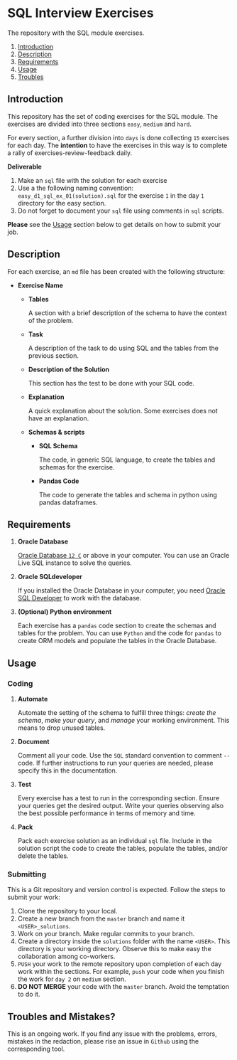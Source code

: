 # SQL Interview Exercises

The repository with the SQL module exercises.

1. [Introduction](#introduction)
2. [Description](#description)
3. [Requirements](#requirements)
4. [Usage](#usage)
5. [Troubles](#troubles-and-mistakes)

## Introduction

This repository has the set of coding exercises for the SQL module. The exercises are divided into three sections 
`easy`, `medium` and `hard`. 

For every section, a further division into `days` is done collecting `15` exercises for each day. The **intention**
to have the exercises in this way is to complete a rally of exercises-review-feedback daily.

**Deliverable**

1. Make an `sql` file with the solution for each exercise
2. Use a the following naming convention:  `easy_d1_sql_ex_01(solution).sql` for the exercise `1` in the day `1` 
directory for the easy section.
3. Do not forget to document your `sql` file using comments in `sql` scripts.

**Please** see the [Usage](#usage) section below to get details on how to submit your job.

## Description

For each exercise, an `md` file has been created with the following structure:

- **Exercise Name**
  - **Tables** 
    
    A section with a brief description of the schema to have the context of the problem.
  
  - **Task**
  
    A description of the task to do using SQL and the tables from the previous section.
  
  - **Description of the Solution**
  
    This section has the test to be done with your SQL code. 
  
  - **Explanation**
  
    A quick explanation about the solution. Some exercises does not have an explanation.
  
  - **Schemas & scripts** 
    
    - **SQL Schema**
    
       The code, in generic SQL language, to create the tables and schemas for the exercise.
    
    - **Pandas Code**
    
       The code to generate the tables and schema in python using pandas dataframes.

## Requirements

1. **Oracle Database**
    
    [Oracle Database `12 C`](https://docs.oracle.com/en/database/oracle/oracle-database/index.html)  or above 
    in your computer. You can use an Oracle Live SQL instance to solve the queries.  

2. **Oracle SQLdeveloper**

    If you installed the Oracle Database in your computer, you need [Oracle SQL Developer](https://www.oracle.com/database/sqldeveloper/)
    to work with the database.

3. **(Optional) Python environment**

    Each exercise has a `pandas` code section to create the schemas and tables for the problem. You can use `Python` 
    and the code for `pandas` to create ORM models and populate the tables in the Oracle Database.

## Usage

### Coding

1. **Automate**

    Automate the setting of the schema to fulfill three things: *create the schema*, *make your query*, and *manage* 
    your working environment. This means to drop unused tables. 

2. **Document**

    Comment all your code. Use the `SQL` standard convention to comment `--` code. If further instructions to run your
    queries are needed, please specify this in the documentation.

3. **Test**

    Every exercise has a test to run in the corresponding section. Ensure your queries get the desired output. 
    Write your queries observing also the best possible performance in terms of memory and time.

4. **Pack**

    Pack each exercise solution as an individual `sql` file. Include in the solution script the code to create the 
    tables, populate the tables, and/or delete the tables.

### Submitting

This is a Git repository and version control is expected. Follow the steps to submit your work:
1. Clone the repository to your local.
2. Create a new branch from the `master` branch and name it `<USER>_solutions`.
3. Work on your branch. Make regular commits to your branch.
4. Create a directory inside the `solutions` folder with the name `<USER>`. This directory is your working directory. 
Observe this to make easy the collaboration among co-workers.
5. `PUSH` your work to the remote repository upon completion of each day work within the sections. 
For example, `push` your code when you finish the work for `day 2` on `medium` section.
6. **DO NOT MERGE** your code with the `master` branch. Avoid the temptation to do it.

## Troubles and Mistakes?

This is an ongoing work. If you find any issue with the problems, errors, mistakes in the redaction, please rise 
an issue in `Github` using the corresponding tool.